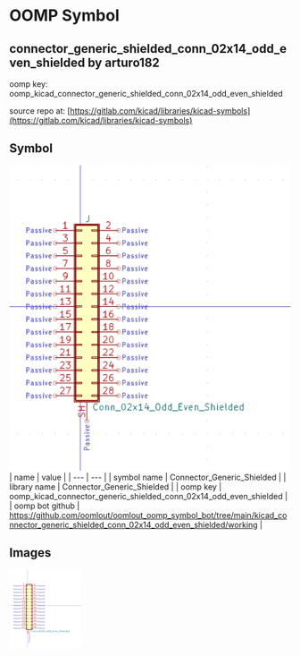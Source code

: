 # OOMP Symbol  
## connector_generic_shielded_conn_02x14_odd_even_shielded  by arturo182  
  
oomp key: oomp_kicad_connector_generic_shielded_conn_02x14_odd_even_shielded  
  
source repo at: [https://gitlab.com/kicad/libraries/kicad-symbols](https://gitlab.com/kicad/libraries/kicad-symbols)  
## Symbol  
  
[![working.png](working_600.png)](working.png)  
| name | value | 
| --- | --- | 
| symbol name | Connector_Generic_Shielded | 
| library name | Connector_Generic_Shielded | 
| oomp key | oomp_kicad_connector_generic_shielded_conn_02x14_odd_even_shielded | 
| oomp bot github | https://github.com/oomlout/oomlout_oomp_symbol_bot/tree/main/kicad_connector_generic_shielded_conn_02x14_odd_even_shielded/working | 
## Images  
  
[![working.png](working_140.png)](working.png)  

